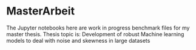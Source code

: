 # MasterArbeit
The Jupyter notebooks here are work in progress benchmark files for my master thesis.
Thesis topic is: Development of robust Machine learning models to deal with noise and skewness in large datasets
